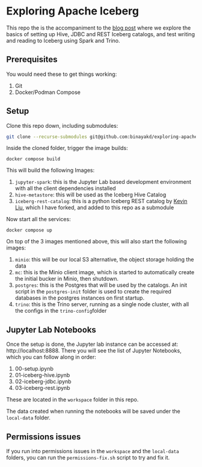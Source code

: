 # Exploring Apache Iceberg

This repo the is the accompaniment to the [blog post](https://binayakd.tech/posts/2024-08-30-exploring-iceberge/) where we explore the basics of setting up Hive, JDBC and REST Iceberg catalogs, and test writing and reading to Iceberg using Spark and Trino.

## Prerequisites
You would need these to get things working:
1. Git
2. Docker/Podman Compose

## Setup

Clone this repo down, including submodules:

```bash
git clone --recurse-submodules git@github.com:binayakd/exploring-apache-iceberg.git
```

Inside the cloned folder, trigger the image builds:

```
docker compose build
```

This will build the following Images:

1. `jupyter-spark`: this is the Jupyter Lab based development environment with all the client dependencies installed
2. `hive-metastore`: this will be used as the Iceberg Hive Catalog
3. `iceberg-rest-catalog`: this is a python Iceberg REST catalog by [Kevin Liu](https://github.com/kevinjqliu/iceberg-rest-catalog), which I have forked, and added to this repo as a submodule

Now start all the services:

```
docker compose up
```

On top of the 3 images mentioned above, this will also start the following images:

1. `minio`: this will be our local S3 alternative, the object storage holding the data
2. `mc`: this is the Minio client image, which is started to automatically create the initial bucker in Minio, then shutdown.
3. `postgres`: this is the Postgres that will be used by the catalogs. An init script in the `postgres-init` folder is used to create the required databases in the postgres instances on first startup.
4. `trino`: this is the Trino server, running as a single node cluster, with all the configs in the `trino-config`folder


## Jupyter Lab Notebooks

Once the setup is done, the Jupyter lab instance can be accessed at: http://localhost:8888. There you will see the list of Jupyter Notebooks, which you can follow along in order:

1. 00-setup.ipynb
2. 01-iceberg-hive.ipynb
3. 02-iceberg-jdbc.ipynb
4. 03-iceberg-rest.ipynb

These are located in the `workspace` folder in this repo.

The data created when running the notebooks will be saved under the `local-data` folder. 

## Permissions issues
If you run into permissions issues in the `workspace` and the `local-data` folders, you can run the `permissions-fix.sh` script to try and fix it.